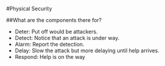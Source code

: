 #Physical Security

##What are the components there for?
- Deter: Put off would be attackers.
- Detect: Notice that an attack is under way.
- Alarm: Report the detection.
- Delay: Slow the attack but more delaying until help arrives.
- Respond: Help is on the way
